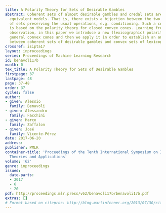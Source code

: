 ```yaml
---
title: A Polarity Theory for Sets of Desirable Gambles
abstract: Coherent sets of almost desirable gambles and credal sets are known to be
  equivalent models. That is, there exists a bijection between the two collections
  of sets preserving the usual operations, e.g. conditioning. Such a correspondence
  is based on the polarity theory for closed convex cones. Learning from this simple
  observation, in this paper we introduce a new (lexicographic) polarity theory for
  general convex cones and then we apply it in order to establish an analogous correspondence
  between coherent sets of desirable gambles and convex sets of lexicographic probabilities.
crossref: isipta17
layout: inproceedings
series: Proceedings of Machine Learning Research
id: benavoli17b
month: 0
tex_title: A Polarity Theory for Sets of Desirable Gambles
firstpage: 37
lastpage: 48
page: 37-48
order: 37
cycles: false
author:
- given: Alessio
  family: Benavoli
- given: Alessandro
  family: Facchini
- given: Marco
  family: Zaffalon
- given: José
  family: Vicente-Pérez
date: 2017-06-20
address: 
publisher: PMLR
container-title: 'Proceedings of the Tenth International Symposium on Imprecise Probability:
  Theories and Applications'
volume: '62'
genre: inproceedings
issued:
  date-parts:
  - 2017
  - 6
  - 20
pdf: http://proceedings.mlr.press/v62/benavoli17b/benavoli17b.pdf
extras: []
# Format based on citeproc: http://blog.martinfenner.org/2013/07/30/citeproc-yaml-for-bibliographies/
---
```


